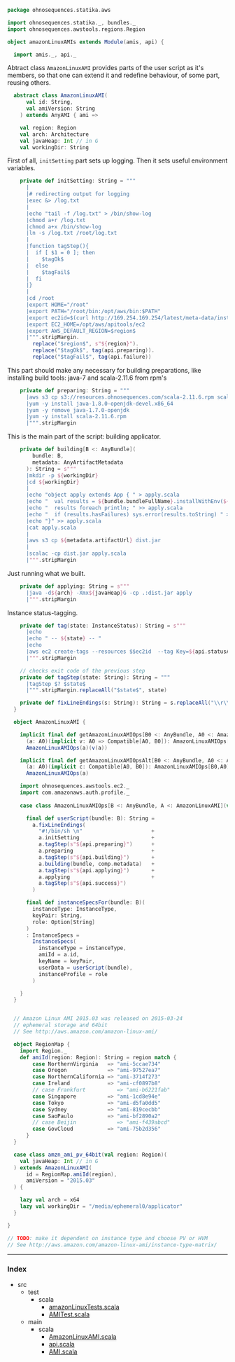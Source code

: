 
```scala
package ohnosequences.statika.aws

import ohnosequences.statika._, bundles._
import ohnosequences.awstools.regions.Region

object amazonLinuxAMIs extends Module(amis, api) {

  import amis._, api._
```

 Abtract class `AmazonLinuxAMI` provides parts of the user script as it's members, so that
 one can extend it and redefine behaviour, of some part, reusing others.


```scala
  abstract class AmazonLinuxAMI(
      val id: String,
      val amiVersion: String
    ) extends AnyAMI { ami =>

    val region: Region
    val arch: Architecture
    val javaHeap: Int // in G
    val workingDir: String
```

 First of all, `initSetting` part sets up logging.
 Then it sets useful environment variables.


```scala
    private def initSetting: String = """
      |
      |# redirecting output for logging
      |exec &> /log.txt
      |
      |echo "tail -f /log.txt" > /bin/show-log
      |chmod a+r /log.txt
      |chmod a+x /bin/show-log
      |ln -s /log.txt /root/log.txt
      |
      |function tagStep(){
      |  if [ $1 = 0 ]; then
      |    $tagOk$
      |  else
      |    $tagFail$
      |  fi
      |}
      |
      |cd /root
      |export HOME="/root"
      |export PATH="/root/bin:/opt/aws/bin:$PATH"
      |export ec2id=$(curl http://169.254.169.254/latest/meta-data/instance-id)
      |export EC2_HOME=/opt/aws/apitools/ec2
      |export AWS_DEFAULT_REGION=$region$
      |""".stripMargin.
        replace("$region$", s"${region}").
        replace("$tagOk$", tag(api.preparing)).
        replace("$tagFail$", tag(api.failure))
```

 This part should make any necessary for building preparations,
 like installing build tools: java-7 and scala-2.11.6 from rpm's


```scala
    private def preparing: String = """
      |aws s3 cp s3://resources.ohnosequences.com/scala-2.11.6.rpm scala-2.11.6.rpm
      |yum -y install java-1.8.0-openjdk-devel.x86_64
      |yum -y remove java-1.7.0-openjdk
      |yum -y install scala-2.11.6.rpm
      |""".stripMargin
```

This is the main part of the script: building applicator.

```scala
    private def building[B <: AnyBundle](
        bundle: B,
        metadata: AnyArtifactMetadata
      ): String = s"""
      |mkdir -p ${workingDir}
      |cd ${workingDir}
      |
      |echo "object apply extends App { " > apply.scala
      |echo "  val results = ${bundle.bundleFullName}.installWithEnv(${ami.bundleFullName}, ohnosequences.statika.instructions.failFast); " >> apply.scala
      |echo "  results foreach println; " >> apply.scala
      |echo "  if (results.hasFailures) sys.error(results.toString) " >> apply.scala
      |echo "}" >> apply.scala
      |cat apply.scala
      |
      |aws s3 cp ${metadata.artifactUrl} dist.jar
      |
      |scalac -cp dist.jar apply.scala
      |""".stripMargin
```

Just running what we built.

```scala
    private def applying: String = s"""
      |java -d${arch} -Xmx${javaHeap}G -cp .:dist.jar apply
      |""".stripMargin
```

Instance status-tagging.

```scala
    private def tag(state: InstanceStatus): String = s"""
      |echo
      |echo " -- ${state} -- "
      |echo
      |aws ec2 create-tags --resources $$ec2id  --tag Key=${api.statusAWSTag},Value=${state} > /dev/null
      |""".stripMargin

    // checks exit code of the previous step
    private def tagStep(state: String): String = """
      |tagStep $? $state$
      |""".stripMargin.replaceAll("$state$", state)

    private def fixLineEndings(s: String): String = s.replaceAll("\\r\\n", "\n").replaceAll("\\r", "\n")
  }

  object AmazonLinuxAMI {

    implicit final def getAmazonLinuxAMIOps[B0 <: AnyBundle, A0 <: AmazonLinuxAMI]
      (a: A0)(implicit v: A0 => Compatible[A0, B0]): AmazonLinuxAMIOps[B0,A0] = 
      AmazonLinuxAMIOps(a)(v(a))

    implicit final def getAmazonLinuxAMIOpsAlt[B0 <: AnyBundle, A0 <: AmazonLinuxAMI]
      (a: A0)(implicit c: Compatible[A0, B0]): AmazonLinuxAMIOps[B0,A0] = 
      AmazonLinuxAMIOps(a)

    import ohnosequences.awstools.ec2._
    import com.amazonaws.auth.profile._
    
    case class AmazonLinuxAMIOps[B <: AnyBundle, A <: AmazonLinuxAMI](val a: A)(implicit val comp: Compatible[A,B]) {

      final def userScript(bundle: B): String = 
        a.fixLineEndings(
          "#!/bin/sh \n"                      + 
          a.initSetting                       +
          a.tagStep(s"${api.preparing}")      + 
          a.preparing                         +
          a.tagStep(s"${api.building}")       + 
          a.building(bundle, comp.metadata)   +
          a.tagStep(s"${api.applying}")       + 
          a.applying                          +
          a.tagStep(s"${api.success}")
        )

      final def instanceSpecsFor(bundle: B)(
        instanceType: InstanceType,
        keyPair: String,
        role: Option[String]
      )
      : InstanceSpecs = 
        InstanceSpecs(
          instanceType = instanceType,
          amiId = a.id,
          keyName = keyPair,
          userData = userScript(bundle),
          instanceProfile = role
        )

    }
  }


  // Amazon Linux AMI 2015.03 was released on 2015-03-24
  // ephemeral storage and 64bit
  // See http://aws.amazon.com/amazon-linux-ami/

  object RegionMap {
    import Region._
    def amiId(region: Region): String = region match {
        case NorthernVirginia   => "ami-5ccae734"
        case Oregon             => "ami-97527ea7"
        case NorthernCalifornia => "ami-3714f273"
        case Ireland            => "ami-cf0897b8"
        // case Frankfurt          => "ami-b6221fab"
        case Singapore          => "ami-1cd8e94e"
        case Tokyo              => "ami-d5fa0dd5"
        case Sydney             => "ami-819cecbb"
        case SaoPaulo           => "ami-bf2890a2"
        // case Beijin             => "ami-f439abcd"
        case GovCloud           => "ami-75b2d356"
      }
  }

  case class amzn_ami_pv_64bit(val region: Region)(
    val javaHeap: Int // in G
  ) extends AmazonLinuxAMI(
      id = RegionMap.amiId(region),
      amiVersion = "2015.03"
  ) {

    lazy val arch = x64
    lazy val workingDir = "/media/ephemeral0/applicator"
  }

}

// TODO: make it dependent on instance type and choose PV or HVM
// See http://aws.amazon.com/amazon-linux-ami/instance-type-matrix/
```


------

### Index

+ src
  + test
    + scala
      + [amazonLinuxTests.scala][test/scala/amazonLinuxTests.scala]
      + [AMITest.scala][test/scala/AMITest.scala]
  + main
    + scala
      + [AmazonLinuxAMI.scala][main/scala/AmazonLinuxAMI.scala]
      + [api.scala][main/scala/api.scala]
      + [AMI.scala][main/scala/AMI.scala]

[test/scala/amazonLinuxTests.scala]: ../../test/scala/amazonLinuxTests.scala.md
[test/scala/AMITest.scala]: ../../test/scala/AMITest.scala.md
[main/scala/AmazonLinuxAMI.scala]: AmazonLinuxAMI.scala.md
[main/scala/api.scala]: api.scala.md
[main/scala/AMI.scala]: AMI.scala.md